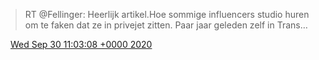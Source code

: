 > RT @Fellinger: Heerlijk artikel\.Hoe sommige influencers studio huren om te faken dat ze in privejet zitten\. Paar jaar geleden zelf in Trans…

<img src="../../media/tweet.ico" width="12" /> [Wed Sep 30 11:03:08 +0000 2020](https://twitter.com/DromerDenker/status/1311260284191944709)